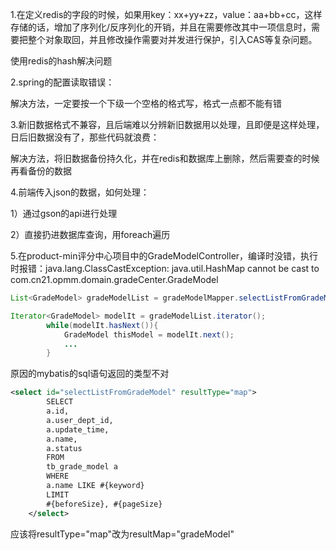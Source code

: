 1.在定义redis的字段的时候，如果用key：xx+yy+zz，value：aa+bb+cc，这样存储的话，增加了序列化/反序列化的开销，并且在需要修改其中一项信息时，需要把整个对象取回，并且修改操作需要对并发进行保护，引入CAS等复杂问题。

使用redis的hash解决问题



2.spring的配置读取错误：

解决方法，一定要按一个下级一个空格的格式写，格式一点都不能有错



3.新旧数据格式不兼容，且后端难以分辨新旧数据用以处理，且即便是这样处理，日后旧数据没有了，那些代码就浪费：

解决方法，将旧数据备份持久化，并在redis和数据库上删除，然后需要查的时候再看备份的数据



4.前端传入json的数据，如何处理：

1）通过gson的api进行处理

2）直接扔进数据库查询，用foreach遍历



5.在product-min评分中心项目中的GradeModelController，编译时没错，执行时报错：java.lang.ClassCastException: java.util.HashMap cannot be cast to com.cn21.opmm.domain.gradeCenter.GradeModel

```java
List<GradeModel> gradeModelList = gradeModelMapper.selectListFromGradeModel(queryMap);

Iterator<GradeModel> modelIt = gradeModelList.iterator();
        while(modelIt.hasNext()){
            GradeModel thisModel = modelIt.next();
            ...
        }
```

原因的mybatis的sql语句返回的类型不对

```xml
<select id="selectListFromGradeModel" resultType="map">
        SELECT
        a.id,
        a.user_dept_id,
        a.update_time,
        a.name,
        a.status
        FROM
        tb_grade_model a
        WHERE
        a.name LIKE #{keyword}
        LIMIT
        #{beforeSize}, #{pageSize}
    </select>
```

应该将resultType="map"改为resultMap="gradeModel"